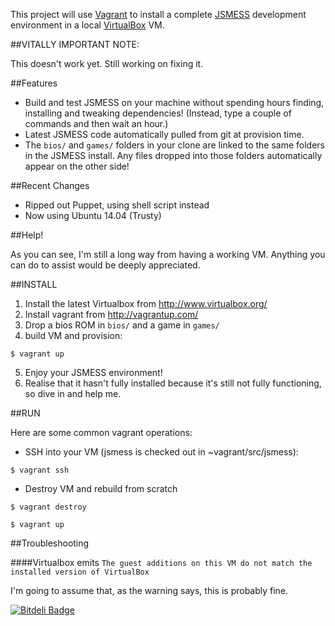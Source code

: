 This project will use [Vagrant](http://vagrantup.com) to install a complete [JSMESS](https://github.com/jsmess/jsmess/) development environment in a local [VirtualBox](http://virtualbox.org/) VM.

##VITALLY IMPORTANT NOTE:

This doesn't work yet. Still working on fixing it.

##Features

* Build and test JSMESS on your machine without spending hours finding, installing and tweaking dependencies! (Instead, type a couple of commands and then wait an hour.)
* Latest JSMESS code automatically pulled from git at provision time.
* The `bios/` and `games/` folders in your clone are linked to the same folders in the JSMESS install. Any files dropped into those folders automatically appear on the other side!

##Recent Changes

* Ripped out Puppet, using shell script instead
* Now using Ubuntu 14.04 (Trusty)

##Help!

As you can see, I'm still a long way from having a working VM.
Anything you can do to assist would be deeply appreciated.

##INSTALL

1. Install the latest Virtualbox from http://www.virtualbox.org/
2. Install vagrant from http://vagrantup.com/
3. Drop a bios ROM in `bios/` and a game in `games/`
4. build VM and provision:
```
$ vagrant up
```
5. Enjoy your JSMESS environment!
6. Realise that it hasn't fully installed because it's still not fully
functioning, so dive in and help me.

##RUN

Here are some common vagrant operations:

* SSH into your VM (jsmess is checked out in ~vagrant/src/jsmess):
```
$ vagrant ssh
``````
* Destroy VM and rebuild from scratch
```
$ vagrant destroy

$ vagrant up
```

##Troubleshooting

####Virtualbox emits `The guest additions on this VM do not match the installed version of VirtualBox`

I'm going to assume that, as the warning says, this is probably fine.


[![Bitdeli Badge](https://d2weczhvl823v0.cloudfront.net/yozlet/jsmess-vagrant/trend.png)](https://bitdeli.com/free "Bitdeli Badge")
